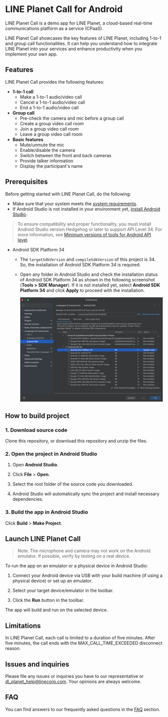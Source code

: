 # LINE Planet Call for Android

LINE Planet Call is a demo app for LINE Planet, a cloud-based real-time communications platform as a service (CPaaS).

LINE Planet Call showcases the key features of LINE Planet, including 1-to-1 and group call functionalities. It can help you understand how to integrate LINE Planet into your services and enhance productivity when you implement your own app.

## Features

LINE Planet Call provides the following features:

- **1-to-1 call**
    - Make a 1-to-1 audio/video call
    - Cancel a 1-to-1 audio/video call
    - End a 1-to-1 audio/video call
- **Group call**
    - Pre-check the camera and mic before a group call
    - Create a group video call room
    - Join a group video call room
    - Leave a group video call room
- **Basic features**
    - Mute/unmute the mic
    - Enable/disable the camera
    - Switch between the front and back cameras
    - Provide talker information
    - Display the participant's name

## Prerequisites

Before getting started with LINE Planet Call, do the following:

- Make sure that your system meets the [system requirements](https://docs.lineplanet.me/overview/specification/planetkit-system-requirements#android).
- If Android Studio is not installed in your environment yet, [install Android Studio](https://developer.android.com/studio/install).
> To ensure compatibility and proper functionality, you must install Android Studio version Hedgehog or later to support API Level 34. For more information, see [Minimum versions of tools for Android API level](https://developer.android.com/build/releases/gradle-plugin#api-level-support).

- Android SDK Platform 34
  - The `targetSdkVersion` and `compileSdkVersion` of this project is 34. So, the installation of Android SDK Platform 34 is required.
  - Open any folder in Android Studio and check the installation status of Android SDK Platform 34 as shown in the following screenshot (**Tools > SDK Manager**). If it is not installed yet, select **Android SDK Platform 34** and click **Apply** to proceed with the installation.

    <img width="700px" src="./images/sdkmanager_34.png"/>

## How to build project

### 1. Download source code

Clone this repository, or download this repository and unzip the files.

### 2. Open the project in Android Studio

1. Open **Android Studio**.

2. Click **File** > **Open**.

3. Select the root folder of the source code you downloaded.

4. Android Studio will automatically sync the project and install necessary dependencies.

### 3. Build the app in Android Studio

Click **Build** > **Make Project**.

## Launch LINE Planet Call

> Note: The microphone and camera may not work on the Android emulator. If possible, verify by testing on a real device.

To run the app on an emulator or a physical device in Android Studio:

1. Connect your Android device via USB with your build machine (if using a physical device) or set up an emulator.

2. Select your target device/emulator in the toolbar.

3. Click the **Run** button in the toolbar.

The app will build and run on the selected device.

## Limitations

In LINE Planet Call, each call is limited to a duration of five minutes. After five minutes, the call ends with the MAX_CALL_TIME_EXCEEDED disconnect reason.

## Issues and inquiries

Please file any issues or inquiries you have to our representative or [dl\_planet\_help@linecorp.com](mailto:dl_planet_help@linecorp.com). 
Your opinions are always welcome.

## FAQ

You can find answers to our frequently asked questions in the [FAQ](https://docs.lineplanet.me/help/faq) section.